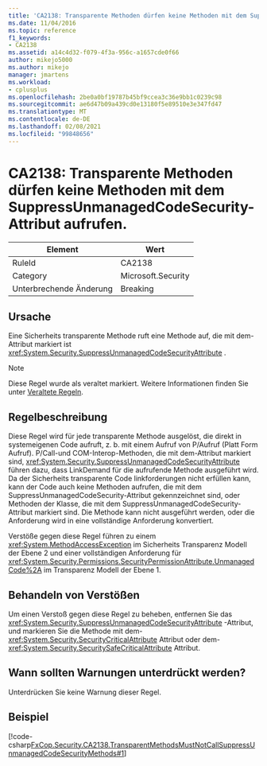 ```yaml
---
title: 'CA2138: Transparente Methoden dürfen keine Methoden mit dem SuppressUnmanagedCodeSecurity-Attribut aufrufen.'
ms.date: 11/04/2016
ms.topic: reference
f1_keywords:
- CA2138
ms.assetid: a14c4d32-f079-4f3a-956c-a1657cde0f66
author: mikejo5000
ms.author: mikejo
manager: jmartens
ms.workload:
- cplusplus
ms.openlocfilehash: 2be0a0bf19787b45bf9ccea3c36e9bb1c0239c98
ms.sourcegitcommit: ae6d47b09a439cd0e13180f5e89510e3e347fd47
ms.translationtype: MT
ms.contentlocale: de-DE
ms.lasthandoff: 02/08/2021
ms.locfileid: "99848656"
---
```

# <a name="ca2138-transparent-methods-must-not-call-methods-with-the-suppressunmanagedcodesecurity-attribute"></a>CA2138: Transparente Methoden dürfen keine Methoden mit dem SuppressUnmanagedCodeSecurity-Attribut aufrufen.

|Element|Wert|
|-|-|
|RuleId|CA2138|
|Category|Microsoft.Security|
|Unterbrechende Änderung|Breaking|

## <a name="cause"></a>Ursache
Eine Sicherheits transparente Methode ruft eine Methode auf, die mit dem-Attribut markiert ist <xref:System.Security.SuppressUnmanagedCodeSecurityAttribute> .

> [!NOTE]
> Diese Regel wurde als veraltet markiert. Weitere Informationen finden Sie unter [Veraltete Regeln](fxcop-unported-deprecated-rules.md).

## <a name="rule-description"></a>Regelbeschreibung
Diese Regel wird für jede transparente Methode ausgelöst, die direkt in systemeigenen Code aufruft, z. b. mit einem Aufruf von P/Aufruf (Platt Form Aufruf). P/Call-und COM-Interop-Methoden, die mit dem-Attribut markiert sind, <xref:System.Security.SuppressUnmanagedCodeSecurityAttribute> führen dazu, dass LinkDemand für die aufrufende Methode ausgeführt wird. Da der Sicherheits transparente Code linkforderungen nicht erfüllen kann, kann der Code auch keine Methoden aufrufen, die mit dem SuppressUnmanagedCodeSecurity-Attribut gekennzeichnet sind, oder Methoden der Klasse, die mit dem SuppressUnmanagedCodeSecurity-Attribut markiert sind. Die Methode kann nicht ausgeführt werden, oder die Anforderung wird in eine vollständige Anforderung konvertiert.

Verstöße gegen diese Regel führen zu einem <xref:System.MethodAccessException> im Sicherheits Transparenz Modell der Ebene 2 und einer vollständigen Anforderung für <xref:System.Security.Permissions.SecurityPermissionAttribute.UnmanagedCode%2A> im Transparenz Modell der Ebene 1.

## <a name="how-to-fix-violations"></a>Behandeln von Verstößen
Um einen Verstoß gegen diese Regel zu beheben, entfernen Sie das <xref:System.Security.SuppressUnmanagedCodeSecurityAttribute> -Attribut, und markieren Sie die Methode mit dem- <xref:System.Security.SecurityCriticalAttribute> Attribut oder dem- <xref:System.Security.SecuritySafeCriticalAttribute> Attribut.

## <a name="when-to-suppress-warnings"></a>Wann sollten Warnungen unterdrückt werden?
Unterdrücken Sie keine Warnung dieser Regel.

## <a name="example"></a>Beispiel
[!code-csharp[FxCop.Security.CA2138.TransparentMethodsMustNotCallSuppressUnmanagedCodeSecurityMethods#1](../code-quality/codesnippet/CSharp/ca2138-transparent-methods-must-not-call-methods-with-the-suppressunmanagedcodesecurity-attribute_1.cs)]
